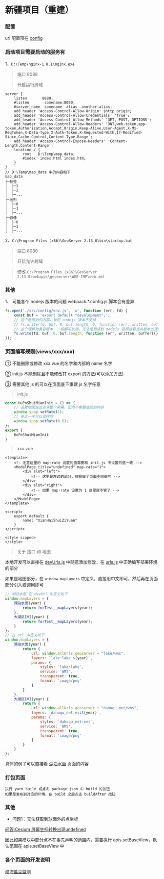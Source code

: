 # 新疆项目（重建）

### 配置

url 配置项在 [config](./public/lib/config) 

### 启动项目需要启动的服务有

1、```D:\Temp\nginx-1.8.1\nginx.exe``` 

> 端口 8088

> 开启运行跨域

```text
server {
    listen       8888;
    #listen       somename:8080;
    #server_name  somename  alias  another.alias;
    add_header 'Access-Control-Allow-Origin' $http_origin;
    add_header 'Access-Control-Allow-Credentials' 'true';
    add_header 'Access-Control-Allow-Methods' 'GET, POST, OPTIONS';
    add_header 'Access-Control-Allow-Headers' 'DNT,web-token,app-token,Authorization,Accept,Origin,Keep-Alive,User-Agent,X-Mx-ReqToken,X-Data-Type,X-Auth-Token,X-Requested-With,If-Modified-Since,Cache-Control,Content-Type,Range';
    add_header 'Access-Control-Expose-Headers' 'Content-Length,Content-Range';
    location / {
        root   D:\Temp\map_data;
        #index  index.html index.htm;
    }
}
// D:\Temp\map_data 中的内容如下
map_data
├─标签
│  ├─1
│  ├─2
│  ├─...
├─地形
│  ├─0
│  ├─1
│  ├─...
├─影像
│  ├─0
│  ├─1
│  ├─...
```

2、```C:\Program Files (x86)\GeoServer 2.13.0\bin\startup.bat``` 

> 端口 8080

> 开启允许跨域

> 修改 ```C:\Program Files (x86)\GeoServer 2.13.0\webapps\geoserver\WEB-INF\web.xml```

### 其他

1、 可能各个 nodejs 版本的问题 webpack.*.config.js 脚本会有差异

```javascript
fs.open('./src/config/env.js', 'w', function (err, fd) {
    const buf = 'export default "development";';
    // 这个是原始的内容，我的 nodejs 版本不支持
    // fs.write(fd, buf, 0, buf.length, 0, function (err, written, buffer){});
    // 这个理解为兼容版本，一般都可以用，无法使用请到 nodejs 官网查看当前版本的语法
    fs.write(fd, buf, 0, buf.length, function (err, written, buffer){});
});
```

### 页面编写规则(views/xxx/xxx)

① 不能删除或修改 xxx.vue 的名字和内部的 name 名字

② init.js 不能删除且不能修改其 export 的方法(可以添加方法)

③ 需要其他 js 的可以在页面底下重建 js 名字任意

> init.js

```javascript
const HuPoShuiMianInit = () => {
    // 设置地图左边占满整个屏幕，因为不需要底部的内容
    window.spop.setRate(1);
    // 各占一半可以这样写
    window.spop.setRate(0.5);
};
export {
    HuPoShuiMianInit
}
```

> xxx.vue

```vue
<template>
    <!- 注意这里的 map-rate 设置的值需要和 init.js 中设置的值一致 -->
    <ModelPage title="undefined" map-rate="1">
        <div slot="left">
            <!-- 这里是左边的部分，根据每个页面不同编写 -->
        </div>
        <div slot="right">
            <!-- 如果 map-rate 设置为 1 这里就不管了 -->
        </div>
    </ModelPage>
</template>

<script>
    export default {
        name: "XianHaiShuiZiYuan"
    }
</script>

<style scoped>
</style>
```

> 关于 接口 和 地图

本地开发可以直接在 [devUrls.js](./public/lib/config/devUrls.js) 中随意添加修改，在 [urls.js](./public/lib/config/urls.js) 中正确编写部署环境的部分

如果是地图部分，在 `window.mapLayers` 中定义，直接用中文即可，然后再在页面部分引入或调用即可

```javascript
// 湖泊水面 在 devUrl 中定义如下
window.mapLayers = {
    湖泊水面(year) {
        return forTest__mapLayers(year);
    },
    大湖区EVI(year) {
        return forTest__mapLayers(year);
    }
};
// 在 url 中定义如下
window.mapLayers = {
    湖泊水面(year) {
        return {
            url: window.allUrls.geoserver + "lake/wms",
            layers: `lake:lake_${year}`,
            params: {
                styles: `lake:lake`,
                service: 'WMS',
                transparent: true,
                format: 'image/png'
            }
        }
    },
    大湖区EVI(year) {
        return {
            url: window.allUrls.geoserver + "dahuqu_net/wms",
            layers: `dahuqu_net:evi${year}`,
            params: {
                styles: `dahuqu_net:evi`,
                service: 'WMS',
                transparent: true,
                format: 'image/png'
            }
        }
    }
};
```

具体的例子可以直接看 [湖泊水面](./src/views/遥感影像监测/湖泊水面/) 页面的内容

### 打包页面

```text
执行 yarn build 或点击 package.json 中 build 的按钮
如果是发布到对应的环境，在 build 之后点击 buildAfter 按钮 
```

### 其他

- 问题1：无法获取到球面外的点坐标

[问答:Cesium 屏幕坐标转换出现undefined](http://ask.supermap.com/50749?show=51384)

因此如果模块中部分点不在事先声明的范围内，需要执行 apis.setBaseView，默认范围在 apis.setBaseView 中

### 各个页面的开发说明

[咸海盐尘监测](./document/咸海盐尘监测_文件结构和代码说明.md)